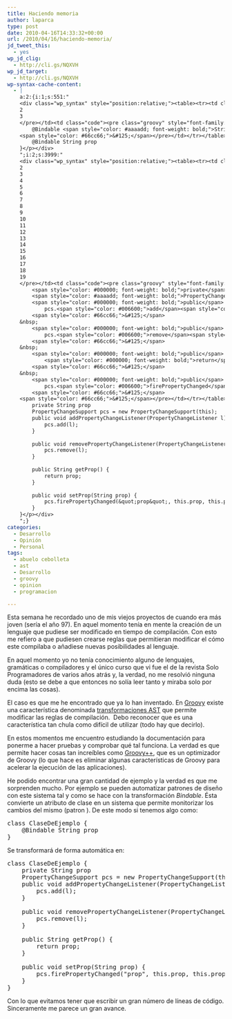 ```yaml
---
title: Haciendo memoria
author: laparca
type: post
date: 2010-04-16T14:33:32+00:00
url: /2010/04/16/haciendo-memoria/
jd_tweet_this:
  - yes
wp_jd_clig:
  - http://cli.gs/NQXVH
wp_jd_target:
  - http://cli.gs/NQXVH
wp-syntax-cache-content:
  - |
    a:2:{i:1;s:551:"
    <div class="wp_syntax" style="position:relative;"><table><tr><td class="line_numbers"><pre>1
    2
    3
    </pre></td><td class="code"><pre class="groovy" style="font-family:monospace;"><span style="color: #000000; font-weight: bold;">class</span> ClaseDeEjemplo <span style="color: #66cc66;">&#123;</span>
        @Bindable <span style="color: #aaaadd; font-weight: bold;">String</span> prop
    <span style="color: #66cc66;">&#125;</span></pre></td></tr></table><p class="theCode" style="display:none;">class ClaseDeEjemplo {
        @Bindable String prop
    }</p></div>
    ";i:2;s:3999:"
    <div class="wp_syntax" style="position:relative;"><table><tr><td class="line_numbers"><pre>1
    2
    3
    4
    5
    6
    7
    8
    9
    10
    11
    12
    13
    14
    15
    16
    17
    18
    19
    </pre></td><td class="code"><pre class="groovy" style="font-family:monospace;"><span style="color: #000000; font-weight: bold;">class</span> ClaseDeEjemplo <span style="color: #66cc66;">&#123;</span>
        <span style="color: #000000; font-weight: bold;">private</span> <span style="color: #aaaadd; font-weight: bold;">String</span> prop
        <span style="color: #aaaadd; font-weight: bold;">PropertyChangeSupport</span> pcs <span style="color: #66cc66;">=</span> <span style="color: #000000; font-weight: bold;">new</span> <span style="color: #aaaadd; font-weight: bold;">PropertyChangeSupport</span><span style="color: #66cc66;">&#40;</span><span style="color: #000000; font-weight: bold;">this</span><span style="color: #66cc66;">&#41;</span><span style="color: #66cc66;">;</span>
        <span style="color: #000000; font-weight: bold;">public</span> <span style="color: #993333;">void</span> addPropertyChangeListener<span style="color: #66cc66;">&#40;</span><span style="color: #aaaadd; font-weight: bold;">PropertyChangeListener</span> l<span style="color: #66cc66;">&#41;</span> <span style="color: #66cc66;">&#123;</span>
            pcs.<span style="color: #006600;">add</span><span style="color: #66cc66;">&#40;</span>l<span style="color: #66cc66;">&#41;</span><span style="color: #66cc66;">;</span>
        <span style="color: #66cc66;">&#125;</span>
    &nbsp;
        <span style="color: #000000; font-weight: bold;">public</span> <span style="color: #993333;">void</span> removePropertyChangeListener<span style="color: #66cc66;">&#40;</span><span style="color: #aaaadd; font-weight: bold;">PropertyChangeListener</span> l<span style="color: #66cc66;">&#41;</span> <span style="color: #66cc66;">&#123;</span>
            pcs.<span style="color: #006600;">remove</span><span style="color: #66cc66;">&#40;</span>l<span style="color: #66cc66;">&#41;</span><span style="color: #66cc66;">;</span>
        <span style="color: #66cc66;">&#125;</span>
    &nbsp;
        <span style="color: #000000; font-weight: bold;">public</span> <span style="color: #aaaadd; font-weight: bold;">String</span> getProp<span style="color: #66cc66;">&#40;</span><span style="color: #66cc66;">&#41;</span> <span style="color: #66cc66;">&#123;</span>
            <span style="color: #000000; font-weight: bold;">return</span> prop<span style="color: #66cc66;">;</span>
        <span style="color: #66cc66;">&#125;</span>
    &nbsp;
        <span style="color: #000000; font-weight: bold;">public</span> <span style="color: #993333;">void</span> setProp<span style="color: #66cc66;">&#40;</span><span style="color: #aaaadd; font-weight: bold;">String</span> prop<span style="color: #66cc66;">&#41;</span> <span style="color: #66cc66;">&#123;</span>
            pcs.<span style="color: #006600;">firePropertyChanged</span><span style="color: #66cc66;">&#40;</span><span style="color: #ff0000;">&quot;prop&quot;</span>, <span style="color: #000000; font-weight: bold;">this</span>.<span style="color: #006600;">prop</span>, <span style="color: #000000; font-weight: bold;">this</span>.<span style="color: #006600;">prop</span> <span style="color: #66cc66;">=</span> prop<span style="color: #66cc66;">&#41;</span><span style="color: #66cc66;">;</span>
        <span style="color: #66cc66;">&#125;</span>
    <span style="color: #66cc66;">&#125;</span></pre></td></tr></table><p class="theCode" style="display:none;">class ClaseDeEjemplo {
        private String prop
        PropertyChangeSupport pcs = new PropertyChangeSupport(this);
        public void addPropertyChangeListener(PropertyChangeListener l) {
            pcs.add(l);
        }
    
        public void removePropertyChangeListener(PropertyChangeListener l) {
            pcs.remove(l);
        }
    
        public String getProp() {
            return prop;
        }
    
        public void setProp(String prop) {
            pcs.firePropertyChanged(&quot;prop&quot;, this.prop, this.prop = prop);
        }
    }</p></div>
    ";}
categories:
  - Desarrollo
  - Opinión
  - Personal
tags:
  - abuelo cebolleta
  - ast
  - Desarrollo
  - groovy
  - opinion
  - programacion

---
```

Esta semana he recordado uno de mis viejos proyectos de cuando era más joven (sería el año 97). En aquel momento tenía en mente la creación de un lenguaje que pudiese ser modificado en tiempo de compilación. Con esto me refiero a que pudiesen crearse reglas que permitieran modificar el cómo este compilaba o añadiese nuevas posibilidades al lenguaje.

En aquel momento yo no tenía conocimiento alguno de lenguajes, gramáticas o compiladores y el único curso que vi fue el de la revista Solo Programadores de varios años atrás y, la verdad, no me resolvió ninguna duda (esto se debe a que entonces no solía leer tanto y miraba solo por encima las cosas).

El caso es que me he encontrado que ya lo han inventado. En <a title="Lenguaje de programación Groovy" href="http://groovy.codehaus.org/" target="_blank">Groovy</a> existe una característica denominada <a href="http://groovy.codehaus.org/Compile-time+Metaprogramming+-+AST+Transformations" target="_blank">transformaciones AST</a> que permite modificar las reglas de compilación.  Debo reconocer que es una característica tan chula como difícil de utilizar (todo hay que decirlo).

En estos momentos me encuentro estudiando la documentación para ponerme a hacer pruebas y comprobar qué tal funciona. La verdad es que permite hacer cosas tan increíbles como <a href="http://code.google.com/p/groovypptest/" target="_blank">Groovy++</a>, que es un optimizador de Groovy (lo que hace es eliminar algunas características de Groovy para acelerar la ejecución de las aplicaciones).

He podido encontrar una gran cantidad de ejemplo y la verdad es que me sorprenden mucho. Por ejemplo se pueden automatizar patrones de diseño con este sistema tal y como se hace con la transformación _Bindable_. Ésta convierte un atributo de clase en un sistema que permite monitorizar los cambios del mismo (patron ). De este modo si tenemos algo como:

<pre lang="Groovy" line="1">class ClaseDeEjemplo {
    @Bindable String prop
}
</pre>

Se transformará de forma automática en:

<pre lang="Groovy" line="1">class ClaseDeEjemplo {
    private String prop
    PropertyChangeSupport pcs = new PropertyChangeSupport(this);
    public void addPropertyChangeListener(PropertyChangeListener l) {
        pcs.add(l);
    }

    public void removePropertyChangeListener(PropertyChangeListener l) {
        pcs.remove(l);
    }

    public String getProp() {
        return prop;
    }

    public void setProp(String prop) {
        pcs.firePropertyChanged("prop", this.prop, this.prop = prop);
    }
}</pre>

Con lo que evitamos tener que escribir un gran número de líneas de código. Sinceramente me parece un gran avance.